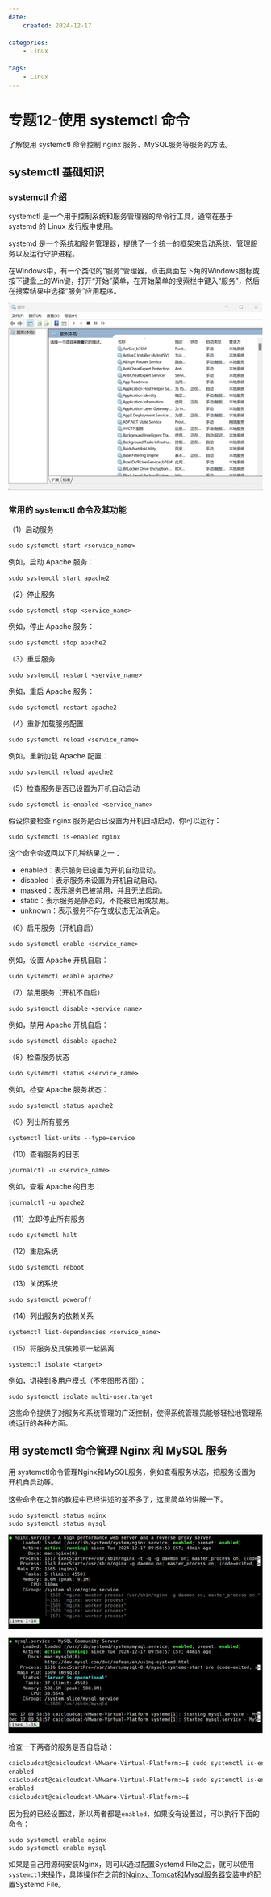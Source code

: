 ```yaml
---
date:
    created: 2024-12-17

categories:
    - Linux

tags:
    - Linux
---
```



# 专题12-使用 systemctl 命令

了解使用 systemctl 命令控制 nginx 服务、MySQL服务等服务的方法。
<!-- more -->

## systemctl 基础知识

### systemctl 介绍

systemctl 是一个用于控制系统和服务管理器的命令行工具，通常在基于 systemd 的 Linux 发行版中使用。

systemd 是一个系统和服务管理器，提供了一个统一的框架来启动系统、管理服务以及运行守护进程。

在Windows中，有一个类似的”服务“管理器，点击桌面左下角的Windows图标或按下键盘上的Win键，打开“开始”菜单，在开始菜单的搜索栏中键入“服务”，然后在搜索结果中选择“服务”应用程序。

![image text](../../../PageImage/Pasted%20image%2020241217103301.png)

### 常用的 systemctl 命令及其功能

（1）启动服务

```shell
sudo systemctl start <service_name>
```

例如，启动 Apache 服务：

```shell
sudo systemctl start apache2
```

（2）停止服务

```shell
sudo systemctl stop <service_name>
```

例如，停止 Apache 服务：

```shell
sudo systemctl stop apache2
```

（3）重启服务

```shell
sudo systemctl restart <service_name>
```

例如，重启 Apache 服务：

```shell
sudo systemctl restart apache2
```

（4）重新加载服务配置

```shell
sudo systemctl reload <service_name>
```

例如，重新加载 Apache 配置：

```shell
sudo systemctl reload apache2
```

（5）检查服务是否已设置为开机自动启动

```shell
sudo systemctl is-enabled <service_name>
```

假设你要检查 nginx 服务是否已设置为开机自动启动，你可以运行：

```shell
sudo systemctl is-enabled nginx
```

这个命令会返回以下几种结果之一：

- enabled：表示服务已设置为开机自动启动。
- disabled：表示服务未设置为开机自动启动。
- masked：表示服务已被禁用，并且无法启动。
- static：表示服务是静态的，不能被启用或禁用。
- unknown：表示服务不存在或状态无法确定。

（6）启用服务（开机自启）

```shell
sudo systemctl enable <service_name>
```

例如，设置 Apache 开机自启：

```shell
sudo systemctl enable apache2
```

（7）禁用服务（开机不自启）

```shell
sudo systemctl disable <service_name>
```

例如，禁用 Apache 开机自启：

```shell
sudo systemctl disable apache2
```

（8）检查服务状态

```shell
sudo systemctl status <service_name>
```

例如，检查 Apache 服务状态：

```shell
sudo systemctl status apache2
```

（9）列出所有服务

```shell
systemctl list-units --type=service
```

（10）查看服务的日志

```shell
journalctl -u <service_name>
```

例如，查看 Apache 的日志：

```shell
journalctl -u apache2
```

（11）立即停止所有服务

```shell
sudo systemctl halt
```

（12）重启系统

```shell
sudo systemctl reboot
```

（13）关闭系统

```shell
sudo systemctl poweroff
```

（14）列出服务的依赖关系

```shell
systemctl list-dependencies <service_name>
```

（15）将服务及其依赖项一起隔离

```shell
systemctl isolate <target>
```

例如，切换到多用户模式（不带图形界面）：

```shell
sudo systemctl isolate multi-user.target
```

这些命令提供了对服务和系统管理的广泛控制，使得系统管理员能够轻松地管理系统运行的各种方面。

## 用 systemctl 命令管理 Nginx 和 MySQL 服务

用 systemctl命令管理Nginx和MySQL服务，例如查看服务状态，把服务设置为开机自启动等。

这些命令在之前的教程中已经讲述的差不多了，这里简单的讲解一下。

```shell
sudo systemctl status nginx
sudo systemctl status mysql
```

![image text](../../../PageImage/Pasted%20image%2020241217104242.png)

![image text](../../../PageImage/Pasted%20image%2020241217104320.png)

检查一下两者的服务是否自启动：

```bash
caicloudcat@caicloudcat-VMware-Virtual-Platform:~$ sudo systemctl is-enabled nginx
enabled
caicloudcat@caicloudcat-VMware-Virtual-Platform:~$ sudo systemctl is-enabled mysql
enabled
caicloudcat@caicloudcat-VMware-Virtual-Platform:~$ 
```

因为我的已经设置过，所以两者都是`enabled`，如果没有设置过，可以执行下面的命令：

```shell
sudo systemctl enable nginx
sudo systemctl enable mysql
```

如果是自己用源码安装Nginx，则可以通过配置Systemd File之后，就可以使用`systemctl`来操作，具体操作在之前的[Nginx、Tomcat和Mysql服务器安装](./Nginx、Tomcat和Mysql服务器安装.md)中的配置Systemd File。
